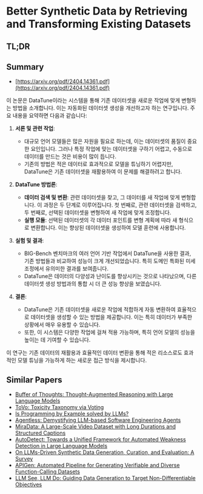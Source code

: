 # Better Synthetic Data by Retrieving and Transforming Existing Datasets
## TL;DR
## Summary
- [https://arxiv.org/pdf/2404.14361.pdf](https://arxiv.org/pdf/2404.14361.pdf)

이 논문은 DataTune이라는 시스템을 통해 기존 데이터셋을 새로운 작업에 맞게 변형하는 방법을 소개합니다. 이는 자동화된 데이터셋 생성을 개선하고자 하는 연구입니다. 주요 내용을 요약하면 다음과 같습니다:

1. **서론 및 관련 작업**:
   - 대규모 언어 모델들은 많은 자원을 필요로 하는데, 이는 데이터셋의 품질이 중요한 요인입니다. 그러나 특정 작업에 맞는 데이터셋을 구하기 어렵고, 수동으로 데이터를 만드는 것은 비용이 많이 듭니다.
   - 기존의 방법은 적은 데이터로 효과적으로 모델을 튜닝하기 어렵지만, DataTune은 기존 데이터셋을 재활용하여 이 문제를 해결하려고 합니다.

2. **DataTune 방법론**:
   - **데이터 검색 및 변환**: 관련 데이터셋을 찾고, 그 데이터를 새 작업에 맞게 변형합니다. 이 과정은 두 단계로 이루어집니다. 첫 번째로, 관련 데이터셋을 검색하고, 두 번째로, 선택된 데이터셋을 변형하여 새 작업에 맞게 조정합니다.
   - **실행 모듈**: 선택된 데이터셋의 각 데이터 포인트를 변형 계획에 따라 새 형식으로 변환합니다. 이는 향상된 데이터셋을 생성하여 모델 훈련에 사용합니다.

3. **실험 및 결과**:
   - BIG-Bench 벤치마크의 여러 언어 기반 작업에서 DataTune을 사용한 결과, 기존 방법들과 비교하여 성능이 크게 개선되었습니다. 특히 도메인 특화된 미세 조정에서 유의미한 결과를 보여줍니다.
   - DataTune은 데이터의 다양성과 난이도를 향상시키는 것으로 나타났으며, 다른 데이터셋 생성 방법과의 통합 시 더 큰 성능 향상을 보였습니다.

4. **결론**:
   - DataTune은 기존 데이터셋을 새로운 작업에 적합하게 자동 변환하여 효율적으로 데이터셋을 생성할 수 있는 방법을 제공합니다. 이는 특히 데이터가 부족한 상황에서 매우 유용할 수 있습니다.
   - 또한, 이 시스템은 다양한 작업에 걸쳐 적용 가능하며, 특히 언어 모델의 성능을 높이는 데 기여할 수 있습니다.

이 연구는 기존 데이터의 재활용과 효율적인 데이터 변환을 통해 적은 리소스로도 효과적인 모델 튜닝을 가능하게 하는 새로운 접근 방식을 제시합니다.

## Similar Papers
- [Buffer of Thoughts: Thought-Augmented Reasoning with Large Language Models](2406.04271.md)
- [ToVo: Toxicity Taxonomy via Voting](2406.14835.md)
- [Is Programming by Example solved by LLMs?](2406.08316.md)
- [Agentless: Demystifying LLM-based Software Engineering Agents](2407.01489.md)
- [MiraData: A Large-Scale Video Dataset with Long Durations and Structured Captions](2407.06358.md)
- [AutoDetect: Towards a Unified Framework for Automated Weakness Detection in Large Language Models](2406.16714.md)
- [On LLMs-Driven Synthetic Data Generation, Curation, and Evaluation: A Survey](2406.15126.md)
- [APIGen: Automated Pipeline for Generating Verifiable and Diverse Function-Calling Datasets](2406.18518.md)
- [LLM See, LLM Do: Guiding Data Generation to Target Non-Differentiable Objectives](2407.01490.md)
